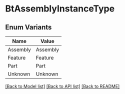 # BtAssemblyInstanceType

## Enum Variants

| Name | Value |
|---- | -----|
| Assembly | Assembly |
| Feature | Feature |
| Part | Part |
| Unknown | Unknown |


[[Back to Model list]](../README.md#documentation-for-models) [[Back to API list]](../README.md#documentation-for-api-endpoints) [[Back to README]](../README.md)



